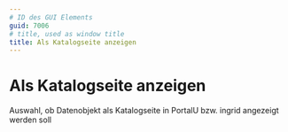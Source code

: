 ```yaml
---
# ID des GUI Elements
guid: 7006
# title, used as window title
title: Als Katalogseite anzeigen
---
```


# Als Katalogseite anzeigen

Auswahl, ob Datenobjekt als Katalogseite in PortalU bzw. ingrid angezeigt werden soll

